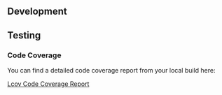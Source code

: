 ## Development

## Testing

### Code Coverage

You can find a detailed code coverage report from your local build here:

[Lcov Code Coverage Report](./coverage/lcov-report/index.html)